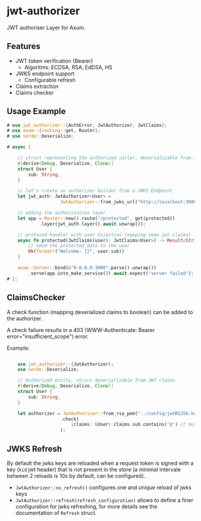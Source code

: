# jwt-authorizer

JWT authoriser Layer for Axum.

## Features

- JWT token verification (Bearer)
    - Algoritms: ECDSA, RSA, EdDSA, HS
- JWKS endpoint support
    - Configurable refresh
- Claims extraction
- Claims checker


## Usage Example

```rust
# use jwt_authorizer::{AuthError, JwtAuthorizer, JwtClaims};
# use axum::{routing::get, Router};
# use serde::Deserialize;

# async {

    // struct representing the authorized caller, deserializable from JWT claims
    #[derive(Debug, Deserialize, Clone)]
    struct User {
        sub: String,
    }

    // let's create an authorizer builder from a JWKS Endpoint
    let jwt_auth: JwtAuthorizer<User> = 
                    JwtAuthorizer::from_jwks_url("http://localhost:3000/oidc/jwks");

    // adding the authorization layer
    let app = Router::new().route("/protected", get(protected))
            .layer(jwt_auth.layer().await.unwrap());         

    // proteced handler with user injection (mapping some jwt claims) 
    async fn protected(JwtClaims(user): JwtClaims<User>) -> Result<String, AuthError> {
        // Send the protected data to the user
        Ok(format!("Welcome: {}", user.sub))
    }

    axum::Server::bind(&"0.0.0.0:3000".parse().unwrap())
        .serve(app.into_make_service()).await.expect("server failed");
# };
```

## ClaimsChecker

A check function (mapping deserialized claims to boolean) can be added to the authorizer. 

A check failure results in a 403 (WWW-Authenticate: Bearer error="insufficient_scope") error.

Example:

```rust

    use jwt_authorizer::{JwtAuthorizer};
    use serde::Deserialize;

    // Authorized entity, struct deserializable from JWT claims
    #[derive(Debug, Deserialize, Clone)]
    struct User {
        sub: String,
    }

    let authorizer = JwtAuthorizer::from_rsa_pem("../config/jwtRS256.key.pub")
                    .check(
                        |claims: &User| claims.sub.contains('@') // must be an email
                    );
```

## JWKS Refresh

By default the jwks keys are reloaded when a request token is signed with a key (`kid` jwt header) that is not present in the store (a minimal intervale between 2 reloads is 10s by default, can be configured). 

- `JwtAuthorizer::no_refresh()` configures one and unique reload of jwks keys
- `JwtAuthorizer::refresh(refresh_configuration)` allows to define a finer configuration for jwks refreshing, for more details see the documentation of `Refresh` struct.